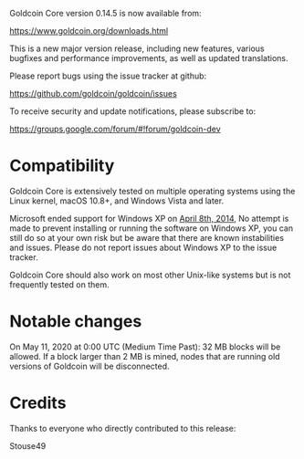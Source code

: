 Goldcoin Core version 0.14.5 is now available from:

  <https://www.goldcoin.org/downloads.html>

This is a new major version release, including new features, various bugfixes
and performance improvements, as well as updated translations.

Please report bugs using the issue tracker at github:

  <https://github.com/goldcoin/goldcoin/issues>

To receive security and update notifications, please subscribe to:

  <https://groups.google.com/forum/#!forum/goldcoin-dev>

Compatibility
==============

Goldcoin Core is extensively tested on multiple operating systems using
the Linux kernel, macOS 10.8+, and Windows Vista and later.

Microsoft ended support for Windows XP on [April 8th, 2014](https://www.microsoft.com/en-us/WindowsForBusiness/end-of-xp-support),
No attempt is made to prevent installing or running the software on Windows XP, you
can still do so at your own risk but be aware that there are known instabilities and issues.
Please do not report issues about Windows XP to the issue tracker.

Goldcoin Core should also work on most other Unix-like systems but is not
frequently tested on them.

Notable changes
===============

On May 11, 2020 at 0:00 UTC (Medium Time Past): 32 MB blocks will be allowed.  If a block larger than 2 MB is mined, nodes that are running old versions of Goldcoin will be disconnected.

Credits
=======

Thanks to everyone who directly contributed to this release:

Stouse49

